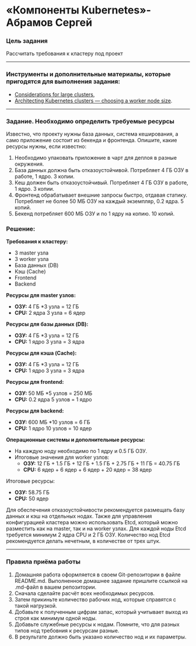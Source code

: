 # «Компоненты Kubernetes»- Абрамов Сергей

### Цель задания

Рассчитать требования к кластеру под проект

------

### Инструменты и дополнительные материалы, которые пригодятся для выполнения задания:

- [Considerations for large clusters](https://kubernetes.io/docs/setup/best-practices/cluster-large/),
- [Architecting Kubernetes clusters — choosing a worker node size](https://learnk8s.io/kubernetes-node-size).

------

### Задание. Необходимо определить требуемые ресурсы
Известно, что проекту нужны база данных, система кеширования, а само приложение состоит из бекенда и фронтенда. Опишите, какие ресурсы нужны, если известно:

1. Необходимо упаковать приложение в чарт для деплоя в разные окружения. 
2. База данных должна быть отказоустойчивой. Потребляет 4 ГБ ОЗУ в работе, 1 ядро. 3 копии. 
3. Кеш должен быть отказоустойчивый. Потребляет 4 ГБ ОЗУ в работе, 1 ядро. 3 копии. 
4. Фронтенд обрабатывает внешние запросы быстро, отдавая статику. Потребляет не более 50 МБ ОЗУ на каждый экземпляр, 0.2 ядра. 5 копий. 
5. Бекенд потребляет 600 МБ ОЗУ и по 1 ядру на копию. 10 копий.

### Решение:

**Требования к кластеру:**
  * 3 master узла
  * 3 worker узла
  * База данных (DB)
  * Кэш (Cache)
  * Frontend
  * Backend

  **Ресурсы для master узлов:**
  * **ОЗУ:** 4 ГБ *3 узла = 12 ГБ
  * **CPU:** 2 ядра 3 узла = 6 ядер

  **Ресурсы для базы данных (DB):**
  * **ОЗУ:** 4 ГБ *3 узла = 12 ГБ
  * **CPU:** 1 ядро 3 узла = 3 ядра

  **Ресурсы для кэша (Cache):**
  * **ОЗУ:** 4 ГБ *3 узла = 12 ГБ
  * **CPU:** 1 ядро 3 узла = 3 ядра

  **Ресурсы для frontend:**
  * **ОЗУ:** 50 МБ *5 узлов = 250 МБ
  * **CPU:** 0.2 ядра 5 узлов = 1 ядро

  **Ресурсы для backend:**
  * **ОЗУ:** 600 МБ *10 узлов = 6 ГБ
  * **CPU:** 1 ядро 10 узлов = 10 ядер

  **Операционные системы и дополнительные ресурсы:**

  * На каждую ноду необходимо по 1 ядру и 0.5 ГБ ОЗУ.
  * Итоговые значения для worker узлов:
    - **ОЗУ:** 12 ГБ + 1.5 ГБ + 12 ГБ + 1.5 ГБ + 2.75 ГБ + 11 ГБ = 40.75 ГБ
    - **CPU:** 6 ядер + 6 ядер + 6 ядер + 20 ядер = 38 ядер

  Итоговые ресурсы:

  * **ОЗУ:** 58.75 ГБ
  * **CPU:** 50 ядер

  Для обеспечения отказоустойчивости рекомендуется размещать базу данных и кэш на отдельных нодах. Также для управления конфигурацией кластера можно использовать Etcd, который можно разместить как на master, так и на worker узлах. Для каждой ноды Etcd требуется минимум 2 ядра CPU и 2 ГБ ОЗУ. Количество нод Etcd рекомендуется делать нечетным, в количестве от трех штук.

----

### Правила приёма работы

1. Домашняя работа оформляется в своем Git-репозитории в файле README.md. Выполненное домашнее задание пришлите ссылкой на .md-файл в вашем репозитории.
2. Сначала сделайте расчёт всех необходимых ресурсов.
3. Затем прикиньте количество рабочих нод, которые справятся с такой нагрузкой.
4. Добавьте к полученным цифрам запас, который учитывает выход из строя как минимум одной ноды. 
5. Добавьте служебные ресурсы к нодам. Помните, что для разных типов нод требовния к ресурсам разные. 
6. В результате должно быть указано количество нод и их параметры.

